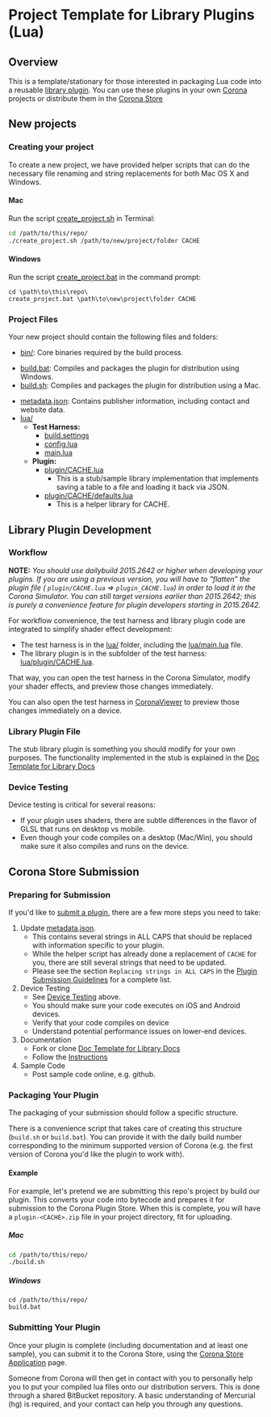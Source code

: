 # Project Template for Library Plugins (Lua)


## Overview

This is a template/stationary for those interested in packaging Lua code into a reusable [library plugin](http://docs.coronalabs.com/native/plugin/index.html#types-of-plugins). You can use these plugins in your own [Corona](https://coronalabs.com/products/corona-sdk/) projects or distribute them in the [Corona Store](https://store.coronalabs.com/plugins)


## New projects

### Creating your project

To create a new project, we have provided helper scripts that can do the necessary file renaming and string replacements for both Mac OS X and Windows.

#### Mac

Run the script [create_project.sh](create_project.sh) in Terminal:

```bash
cd /path/to/this/repo/
./create_project.sh /path/to/new/project/folder CACHE
```

#### Windows

Run the script [create_project.bat](create_project.bat) in the command prompt:

```batch
cd \path\to\this\repo\
create_project.bat \path\to\new\project\folder CACHE
```

### Project Files

Your new project should contain the following files and folders:

* [bin/](bin/): Core binaries required by the build process.
+ [build.bat](build.bat): Compiles and packages the plugin for distribution using Windows.
+ [build.sh](build.sh): Compiles and packages the plugin for distribution using a Mac.
* [metadata.json](metadata.json): Contains publisher information, including contact and website data.
* [lua/](lua/)
	+ __Test Harness:__
		+ [build.settings](lua/build.settings)
		+ [config.lua](lua/config.lua)
		+ [main.lua](lua/main.lua)
	+ __Plugin:__
		+ [plugin/CACHE.lua](lua/plugin/CACHE.lua)
			- This is a stub/sample library implementation that implements saving a table to a file and loading it back via JSON.
		+ [plugin/CACHE/defaults.lua](lua/plugin/CACHE/defaults.lua)
			- This is a helper library for CACHE.

## Library Plugin Development

### Workflow

__NOTE:__ _You should use dailybuild 2015.2642 or higher when developing your plugins. If you are using a previous version, you will have to "flatten" the plugin file ( `plugin/CACHE.lua` => `plugin_CACHE.lua`) in order to load it in the Corona Simulator. You can still target versions earlier than 2015.2642; this is purely a convenience feature for plugin developers starting in 2015.2642._

For workflow convenience, the test harness and library plugin code are integrated to simplify shader effect development:

* The test harness is in the [lua/](lua/) folder, including the [lua/main.lua](lua/main.lua) file.
* The library plugin is in the subfolder of the test harness: [lua/plugin/CACHE.lua](lua/plugin/CACHE.lua).

That way, you can open the test harness in the Corona Simulator, modify your shader effects, and preview those changes immediately.

You can also open the test harness in [CoronaViewer](https://github.com/coronalabs/CoronaViewer) to preview those changes immediately on a device.

### Library Plugin File

The stub library plugin is something you should modify for your own purposes. The functionality implemented in the stub is explained in the [Doc Template for Library Docs](https://github.com/coronalabs/plugins-template-library-docs)

### Device Testing

Device testing is critical for several reasons:

* If your plugin uses shaders, there are subtle differences in the flavor of GLSL that runs on desktop vs mobile.
* Even though your code compiles on a desktop (Mac/Win), you should make sure it also compiles and runs on the device.


## Corona Store Submission

### Preparing for Submission

If you'd like to [submit a plugin](https://store.coronalabs.com/corona-store-application), there are a few more steps you need to take:

1. Update [metadata.json](metadata.json). 
	* This contains several strings in ALL CAPS that should be replaced with information specific to your plugin. 
	* While the helper script has already done a replacement of `CACHE` for you, there are still several strings that need to be updated.
	* Please see the section `Replacing strings in ALL CAPS` in the [Plugin Submission Guidelines](http://docs.coronalabs.com/daily/native/plugin/submission.html) for a complete list.
2. Device Testing
	* See [Device Testing](#device-testing) above.
	* You should make sure your code executes on iOS and Android devices. 
	* Verify that your code compiles on device
	* Understand potential performance issues on lower-end devices.
3. Documentation
	* Fork or clone [Doc Template for Library Docs](https://github.com/coronalabs/plugins-template-library-docs)
	* Follow the [Instructions](https://github.com/coronalabs/plugins-template-library-docs/blob/master/Instructions.markdown)
4. Sample Code
	* Post sample code online, e.g. github.

### Packaging Your Plugin

The packaging of your submission should follow a specific structure.

There is a convenience script that takes care of creating this structure (`build.sh` or `build.bat`). You can provide it with the daily build number corresponding to the minimum supported version of Corona (e.g. the first version of Corona you'd like the plugin to work with).

#### Example

For example, let's pretend we are submitting this repo's project by build our plugin. This converts your code into bytecode and prepares it for submission to the Corona Plugin Store. When this is complete, you will have a `plugin-<CACHE>.zip` file in your project directory, fit for uploading.

##### Mac

```bash
cd /path/to/this/repo/
./build.sh
```

##### Windows

```batch
cd /path/to/this/repo/
build.bat
```

### Submitting Your Plugin

Once your plugin is complete (including documentation and at least one sample), you can submit it to the Corona Store, using the [Corona Store Application](https://store.coronalabs.com/corona-store-application) page.

Someone from Corona will then get in contact with you to personally help you to put your compiled lua files onto our distribution servers. This is done through a shared BitBucket repository. A basic understanding of Mercurial (hg) is required, and your contact can help you through any questions.
